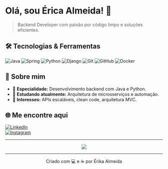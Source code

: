 # Olá, sou Érica Almeida! 👋

> Backend Developer com paixão por código limpo e soluções eficientes.

## 🛠️ Tecnologias & Ferramentas

![Java](https://img.shields.io/badge/-Java-222222?style=flat&logo=openjdk&logoColor=white)
![Spring](https://img.shields.io/badge/-Spring-222222?style=flat&logo=spring&logoColor=white)
![Python](https://img.shields.io/badge/-Python-222222?style=flat&logo=python)
![Django](https://img.shields.io/badge/-Django-222222?style=flat&logo=django)
![Git](https://img.shields.io/badge/-Git-222222?style=flat&logo=git&logoColor=white)
![GitHub](https://img.shields.io/badge/-GitHub-222222?style=flat&logo=github)
![Docker](https://img.shields.io/badge/-Docker-222222?style=flat&logo=docker)

## 🚀 Sobre mim

- 🎯 **Especialidade:** Desenvolvimento backend com Java e Python.
- 🌱 **Estudando atualmente:** Arquitetura de microsserviços e automação.
- 📖 **Interesses:** APIs escaláveis, clean code, arquitetura MVC.

## 🌐 Me encontre aqui

[![LinkedIn](https://img.shields.io/badge/-LinkedIn-222222?style=flat&logo=linkedin)](https://www.linkedin.com/in/seu-perfil)  
[![Instagram](https://img.shields.io/badge/-Instagram-222222?style=flat&logo=instagram)](https://www.instagram.com/bitdaerica)

---

<p align="center">
  <img src="https://github-readme-stats.vercel.app/api/top-langs/?username=seu-usuario&langs_count=8&layout=compact&theme=dark" />
</p>

---

<p align="center">
Criado com 💻 e ☕ por Érika Almeida
</p>

